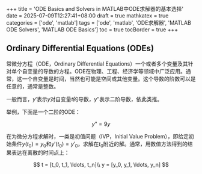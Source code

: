 +++
title = 'ODE Basics and Solvers in MATLAB中ODE求解器的基本选择'
date = 2025-07-09T12:27:41+08:00
draft = true
mathkatex = true
categories = ['ode', 'matlab']
tags = ['ode', 'matlab', 'ODE求解器', 'MATLAB ODE Solvers', 'MATLAB ODE Basics']
toc = true
tocBorder = true
+++


## Ordinary Differential Equations (ODEs)

常微分方程（ODE，Ordinary Differential Equations）一个或者多个变量及其针对单个自变量的导数的方程。ODE在物理、工程、经济学等领域中广泛应用。通常，这一个自变量是时间，当然也可能是空间或其他变量。这个导数的阶数可以是任意的，通常是整数。

一般而言，$y'$表示$y$对自变量$t$的导数，$y''$表示二阶导数，依此类推。

举例，下面是一个二阶的ODE：

$$
y'' = 9y
$$

在为微分方程求解时，一类是初值问题（IVP，Initial Value Problem），即给定初始条件$y(t_0) = y_0$和$y'(t_0) = y'_0$，求解在$t_0$附近的解。通常，用数值方法得到的结果表达在离散的时间点上：

$$
t = [t_0, t_1, \ldots, t_n]\\
y = [y_0, y_1, \ldots, y_n]
$$
